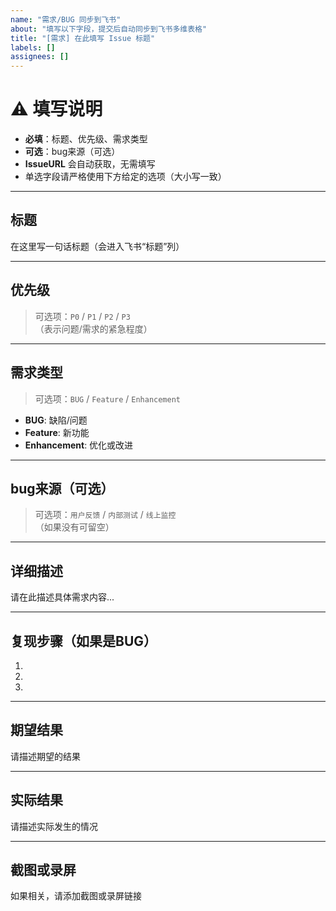 ```yaml
---
name: "需求/BUG 同步到飞书"
about: "填写以下字段，提交后自动同步到飞书多维表格"
title: "[需求] 在此填写 Issue 标题"
labels: []
assignees: []
---
```


# ⚠️ 填写说明
- **必填**：标题、优先级、需求类型  
- **可选**：bug来源（可选）  
- **IssueURL** 会自动获取，无需填写  
- 单选字段请严格使用下方给定的选项（大小写一致）

---

## 标题
在这里写一句话标题（会进入飞书“标题”列）

---

## 优先级  
> 可选项：`P0` / `P1` / `P2` / `P3`  
（表示问题/需求的紧急程度）

---

## 需求类型  
> 可选项：`BUG` / `Feature` / `Enhancement`  
- **BUG**: 缺陷/问题  
- **Feature**: 新功能  
- **Enhancement**: 优化或改进  

---

## bug来源（可选）  
> 可选项：`用户反馈` / `内部测试` / `线上监控`  
（如果没有可留空）

---

## 详细描述
请在此描述具体需求内容...

---

## 复现步骤（如果是BUG）
1. 
2. 
3. 

---

## 期望结果
请描述期望的结果

---

## 实际结果
请描述实际发生的情况

---

## 截图或录屏
如果相关，请添加截图或录屏链接
